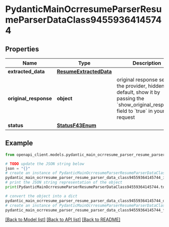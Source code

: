 # PydanticMainOcrresumeParserResumeParserDataClass94559364145744


## Properties

Name | Type | Description | Notes
------------ | ------------- | ------------- | -------------
**extracted_data** | [**ResumeExtractedData**](ResumeExtractedData.md) |  | 
**original_response** | **object** | original response sent by the provider, hidden by default, show it by passing the &#x60;show_original_response&#x60; field to &#x60;true&#x60; in your request | [optional] 
**status** | [**StatusF43Enum**](StatusF43Enum.md) |  | 

## Example

```python
from openapi_client.models.pydantic_main_ocrresume_parser_resume_parser_data_class94559364145744 import PydanticMainOcrresumeParserResumeParserDataClass94559364145744

# TODO update the JSON string below
json = "{}"
# create an instance of PydanticMainOcrresumeParserResumeParserDataClass94559364145744 from a JSON string
pydantic_main_ocrresume_parser_resume_parser_data_class94559364145744_instance = PydanticMainOcrresumeParserResumeParserDataClass94559364145744.from_json(json)
# print the JSON string representation of the object
print(PydanticMainOcrresumeParserResumeParserDataClass94559364145744.to_json())

# convert the object into a dict
pydantic_main_ocrresume_parser_resume_parser_data_class94559364145744_dict = pydantic_main_ocrresume_parser_resume_parser_data_class94559364145744_instance.to_dict()
# create an instance of PydanticMainOcrresumeParserResumeParserDataClass94559364145744 from a dict
pydantic_main_ocrresume_parser_resume_parser_data_class94559364145744_form_dict = pydantic_main_ocrresume_parser_resume_parser_data_class94559364145744.from_dict(pydantic_main_ocrresume_parser_resume_parser_data_class94559364145744_dict)
```
[[Back to Model list]](../README.md#documentation-for-models) [[Back to API list]](../README.md#documentation-for-api-endpoints) [[Back to README]](../README.md)


